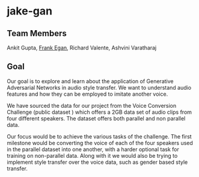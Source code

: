 # jake-gan

## Team Members
Ankit Gupta, [Frank Egan](fegan@wpi.edu), Richard Valente, Ashvini Varatharaj


## Goal 

Our goal is to explore and learn about the application of Generative Adversarial Networks in audio style transfer. We want to understand audio features and how they can be employed to imitate another voice. 

We have sourced the data for our project from the  Voice Conversion Challenge (public dataset ) which offers a 2GB data set of audio clips from four different speakers. The dataset offers both parallel and non parallel data.

Our focus would be to achieve the various tasks of the challenge. The first milestone would be converting the voice of each of the four speakers used in the parallel dataset into one another, with a harder optional task for training on non-parallel data. Along with it we would also be trying to implement style transfer over the voice data, such as gender based style transfer.
